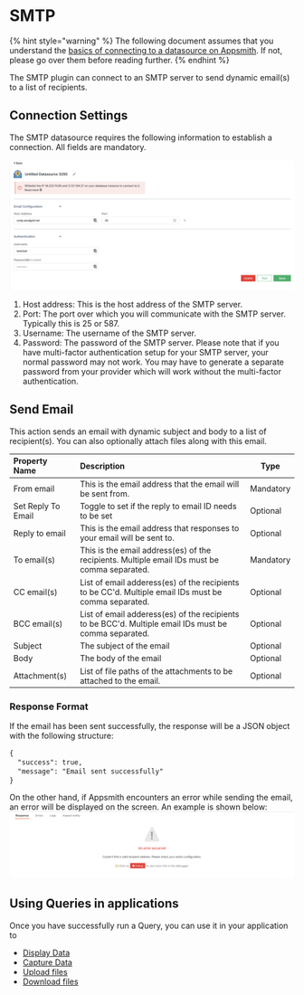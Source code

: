 # SMTP

{% hint style="warning" %}
The following document assumes that you understand the [basics of connecting to a datasource on Appsmith](../core-concepts/connecting-to-data-sources/connecting-to-databases.md). If not, please go over them before reading further.
{% endhint %}

The SMTP plugin can connect to an SMTP server to send dynamic email(s) to a list of recipients.

## Connection Settings

The SMTP datasource requires the following information to establish a connection. All fields are mandatory.

![Click to expand](../.gitbook/assets/smtp_create_datasource.png)

1. Host address: This is the host address of the SMTP server.
2. Port: The port over which you will communicate with the SMTP server. Typically this is 25 or 587.
3. Username: The username of the SMTP server.
4. Password: The password of the SMTP server. Please note that if you have multi-factor authentication setup for your SMTP server, your normal password may not work. You may have to generate a separate password from your provider which will work without the multi-factor authentication. 

## Send Email

This action sends an email with dynamic subject and body to a list of recipient(s). You can also optionally attach files along with this email.

| Property Name      | Description                                                                                           | Type      |
| :----------------- | :---------------------------------------------------------------------------------------------------- | --------- |
| From email         | This is the email address that the email will be sent from.                                           | Mandatory |
| Set Reply To Email | Toggle to set if the reply to email ID needs to be set                                                | Optional  |
| Reply to email     | This is the email address that responses to your email will be sent to.                               | Optional  |
| To email(s)        | This is the email address(es) of the recipients. Multiple email IDs must be comma separated.          | Mandatory |
| CC email(s)        | List of email adderess(es) of the recipients to be CC'd. Multiple email IDs must be comma separated.  | Optional  |
| BCC email(s)       | List of email adderess(es) of the recipients to be BCC'd. Multiple email IDs must be comma separated. | Optional  |
| Subject            | The subject of the email                                                                              | Optional  |
| Body               | The body of the email                                                                                 | Optional  |
| Attachment(s)      | List of file paths of the attachments to be attached to the email.                                    | Optional  |

### Response Format

If the email has been sent successfully, the response will be a JSON object with the following structure:

```
{
  "success": true,
  "message": "Email sent successfully"
}
```

On the other hand, if Appsmith encounters an error while sending the email, an error will be displayed on the screen. An example is shown below:
![Click to expand](../.gitbook/assets/smtp_error_response.png)

## Using Queries in applications

Once you have successfully run a Query, you can use it in your application to

- [Display Data](../core-concepts/displaying-data-read/)
- [Capture Data](../core-concepts/capturing-data-write/)
- [Upload files](https://docs.appsmith.com/how-to-guides/how-to-upload-to-s3)
- [Download files](https://docs.appsmith.com/how-to-guides/how-to-upload-to-s3#downloading-files)

